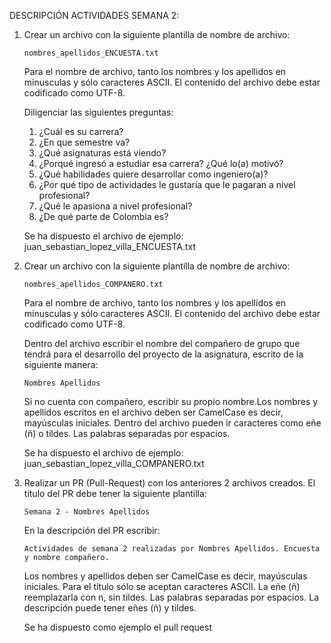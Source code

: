 ﻿DESCRIPCIÓN ACTIVIDADES SEMANA 2:

1) 	Crear un archivo con la siguiente plantilla de nombre de archivo: 
		
		nombres_apellidos_ENCUESTA.txt
		
	Para el nombre de archivo, tanto los nombres y los apellidos en minusculas y sólo caracteres ASCII. 
	El contenido del archivo debe estar codificado como UTF-8.
	
	Diligenciar las siguientes preguntas:
	
	1. ¿Cuál es su carrera?
	2. ¿En que semestre va?
	3. ¿Qué asignaturas está viendo?
	4. ¿Porqué ingresó a estudiar esa carrera? ¿Qué lo(a) motivó?
	5. ¿Qué habilidades quiere desarrollar como ingeniero(a)?
	6. ¿Por qué tipo de actividades le gustaría que le pagaran a nivel profesional?
	7. ¿Qué le apasiona a nivel profesional?
	8. ¿De qué parte de Colombia es?
	
	Se ha dispuesto el archivo de ejemplo: juan_sebastian_lopez_villa_ENCUESTA.txt
	
2)	Crear un archivo con la siguiente plantilla de nombre de archivo:
	
		nombres_apellidos_COMPANERO.txt
		
	Para el nombre de archivo, tanto los nombres y los apellidos en minusculas y sólo caracteres ASCII. 
	El contenido del archivo debe estar codificado como UTF-8.
	
	Dentro del archivo escribir el nombre del compañero de grupo que tendrá para el desarrollo del proyecto de la asignatura, 
	escrito de la siguiente manera:
	
		Nombres Apellidos
	
	Si no cuenta con compañero, escribir su propio nombre.Los nombres y apellidos escritos en el archivo deben ser CamelCase es decir, mayúsculas iniciales.
	Dentro del archivo pueden ir caracteres como eñe (ñ) o tíldes. Las palabras separadas por espacios.

	Se ha dispuesto el archivo de ejemplo: juan_sebastian_lopez_villa_COMPANERO.txt
	
3)	Realizar un PR (Pull-Request) con los anteriores 2 archivos creados. El título del PR debe tener la siguiente plantilla:

		Semana 2 - Nombres Apellidos
		
	En la descripción del PR escribir:
	
		Actividades de semana 2 realizadas por Nombres Apellidos. Encuesta y nombre compañero.
		
	Los nombres y apellidos deben ser CamelCase es decir, mayúsculas iniciales. Para el título sólo se aceptan caracteres ASCII. 
	La eñe (ñ) reemplazarla con n, sin tildes. Las palabras separadas por espacios. La descripción puede tener eñes (ñ) y tildes.
	
	Se ha dispuesto como ejemplo el pull request 
